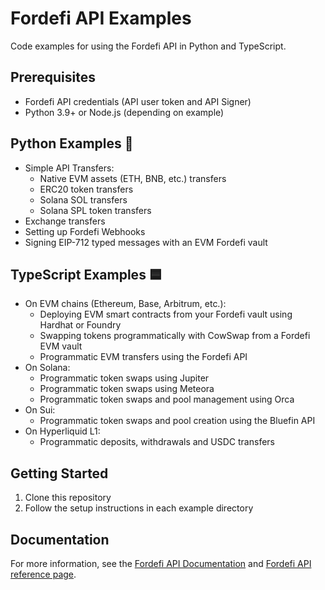 # Fordefi API Examples

Code examples for using the Fordefi API in Python and TypeScript.

## Prerequisites
- Fordefi API credentials (API user token and API Signer)
- Python 3.9+ or Node.js (depending on example)

## Python Examples 🐍
* Simple API Transfers:
  * Native EVM assets (ETH, BNB, etc.) transfers
  * ERC20 token transfers
  * Solana SOL transfers
  * Solana SPL token transfers
* Exchange transfers
* Setting up Fordefi Webhooks
* Signing EIP-712 typed messages with an EVM Fordefi vault

## TypeScript Examples 🟦
* On EVM chains (Ethereum, Base, Arbitrum, etc.):
  * Deploying EVM smart contracts from your Fordefi vault using Hardhat or Foundry
  * Swapping tokens programmatically with CowSwap from a Fordefi EVM vault
  * Programmatic EVM transfers using the Fordefi API
* On Solana:
  * Programmatic token swaps using Jupiter
  * Programmatic token swaps using Meteora
  * Programmatic token swaps and pool management using Orca
* On Sui:
  * Programmatic token swaps and pool creation using the Bluefin API
* On Hyperliquid L1:
  * Programmatic deposits, withdrawals and USDC transfers

## Getting Started
1. Clone this repository
2. Follow the setup instructions in each example directory

## Documentation
For more information, see the [Fordefi API Documentation](https://docs.fordefi.com/developers/program-overview) and [Fordefi API reference page](https://docs.fordefi.com/api/openapi).